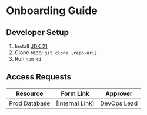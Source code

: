 # Onboarding Guide

## Developer Setup
1. Install [JDK 21](https://adoptium.net)
2. Clone repo: `git clone [repo-url]`
3. Run `npm ci`

## Access Requests
| Resource       | Form Link          | Approver       |
|----------------|--------------------|----------------|
| Prod Database  | [Internal Link]    | DevOps Lead    | 